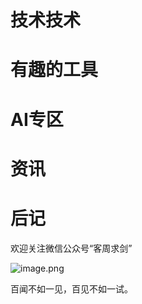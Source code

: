 # 技术技术

# 有趣的工具

# AI专区

# 资讯

# 后记

欢迎关注微信公众号“客周求剑”

![image.png](https://img.hewenjie.top/starsight-img/2025/03/14/201db9e02811a9c657547d14735258b9.png)


百闻不如一见，百见不如一试。